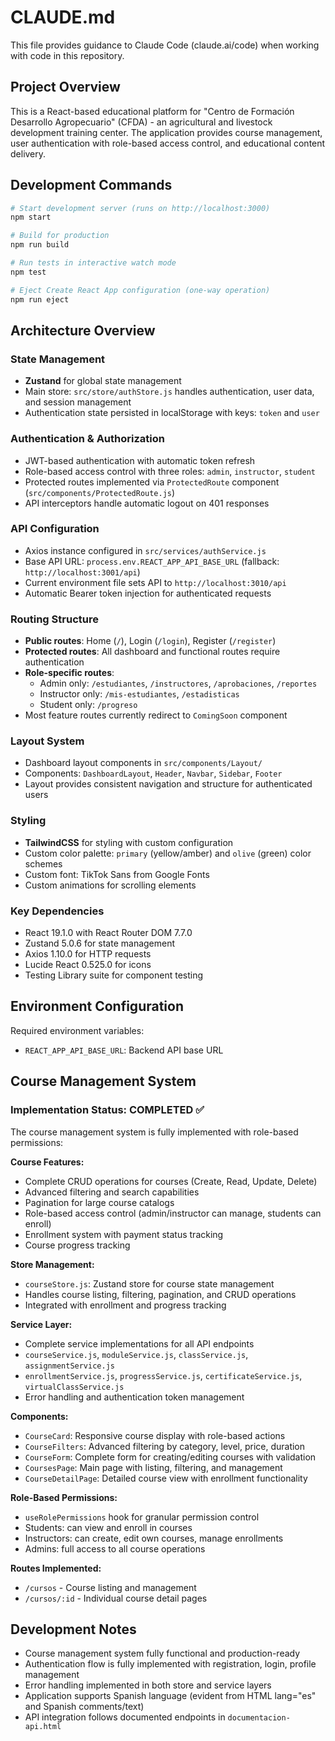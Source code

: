 # CLAUDE.md

This file provides guidance to Claude Code (claude.ai/code) when working with code in this repository.

## Project Overview

This is a React-based educational platform for "Centro de Formación Desarrollo Agropecuario" (CFDA) - an agricultural and livestock development training center. The application provides course management, user authentication with role-based access control, and educational content delivery.

## Development Commands

```bash
# Start development server (runs on http://localhost:3000)
npm start

# Build for production
npm run build

# Run tests in interactive watch mode
npm test

# Eject Create React App configuration (one-way operation)
npm run eject
```

## Architecture Overview

### State Management
- **Zustand** for global state management
- Main store: `src/store/authStore.js` handles authentication, user data, and session management
- Authentication state persisted in localStorage with keys: `token` and `user`

### Authentication & Authorization
- JWT-based authentication with automatic token refresh
- Role-based access control with three roles: `admin`, `instructor`, `student`
- Protected routes implemented via `ProtectedRoute` component (`src/components/ProtectedRoute.js`)
- API interceptors handle automatic logout on 401 responses

### API Configuration
- Axios instance configured in `src/services/authService.js`
- Base API URL: `process.env.REACT_APP_API_BASE_URL` (fallback: `http://localhost:3001/api`)
- Current environment file sets API to `http://localhost:3010/api`
- Automatic Bearer token injection for authenticated requests

### Routing Structure
- **Public routes**: Home (`/`), Login (`/login`), Register (`/register`)
- **Protected routes**: All dashboard and functional routes require authentication
- **Role-specific routes**: 
  - Admin only: `/estudiantes`, `/instructores`, `/aprobaciones`, `/reportes`
  - Instructor only: `/mis-estudiantes`, `/estadisticas`
  - Student only: `/progreso`
- Most feature routes currently redirect to `ComingSoon` component

### Layout System
- Dashboard layout components in `src/components/Layout/`
- Components: `DashboardLayout`, `Header`, `Navbar`, `Sidebar`, `Footer`
- Layout provides consistent navigation and structure for authenticated users

### Styling
- **TailwindCSS** for styling with custom configuration
- Custom color palette: `primary` (yellow/amber) and `olive` (green) color schemes
- Custom font: TikTok Sans from Google Fonts
- Custom animations for scrolling elements

### Key Dependencies
- React 19.1.0 with React Router DOM 7.7.0
- Zustand 5.0.6 for state management
- Axios 1.10.0 for HTTP requests
- Lucide React 0.525.0 for icons
- Testing Library suite for component testing

## Environment Configuration

Required environment variables:
- `REACT_APP_API_BASE_URL`: Backend API base URL

## Course Management System

### Implementation Status: COMPLETED ✅

The course management system is fully implemented with role-based permissions:

**Course Features:**
- Complete CRUD operations for courses (Create, Read, Update, Delete)
- Advanced filtering and search capabilities
- Pagination for large course catalogs
- Role-based access control (admin/instructor can manage, students can enroll)
- Enrollment system with payment status tracking
- Course progress tracking

**Store Management:**
- `courseStore.js`: Zustand store for course state management
- Handles course listing, filtering, pagination, and CRUD operations
- Integrated with enrollment and progress tracking

**Service Layer:**
- Complete service implementations for all API endpoints
- `courseService.js`, `moduleService.js`, `classService.js`, `assignmentService.js`
- `enrollmentService.js`, `progressService.js`, `certificateService.js`, `virtualClassService.js`
- Error handling and authentication token management

**Components:**
- `CourseCard`: Responsive course display with role-based actions
- `CourseFilters`: Advanced filtering by category, level, price, duration
- `CourseForm`: Complete form for creating/editing courses with validation
- `CoursesPage`: Main page with listing, filtering, and management
- `CourseDetailPage`: Detailed course view with enrollment functionality

**Role-Based Permissions:**
- `useRolePermissions` hook for granular permission control
- Students: can view and enroll in courses
- Instructors: can create, edit own courses, manage enrollments
- Admins: full access to all course operations

**Routes Implemented:**
- `/cursos` - Course listing and management
- `/cursos/:id` - Individual course detail pages

## Development Notes

- Course management system fully functional and production-ready
- Authentication flow is fully implemented with registration, login, profile management
- Error handling implemented in both store and service layers
- Application supports Spanish language (evident from HTML lang="es" and Spanish comments/text)
- API integration follows documented endpoints in `documentacion-api.html`